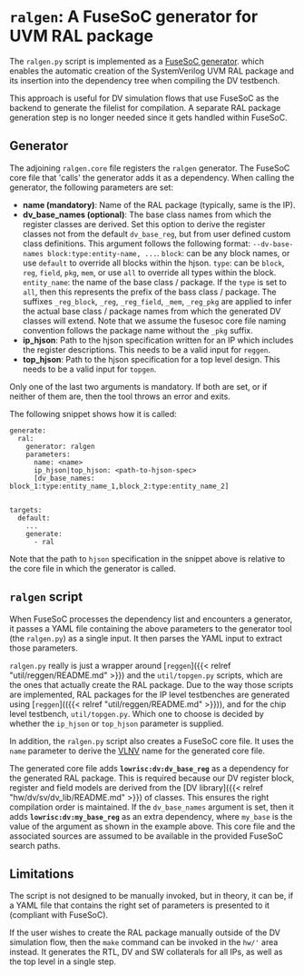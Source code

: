 # `ralgen`: A FuseSoC generator for UVM RAL package

The `ralgen.py` script is implemented as a
[FuseSoC generator](https://fusesoc.readthedocs.io/en/master/user/generators.html).
which enables the automatic creation of the SystemVerilog UVM RAL package and
its insertion into the dependency tree when compiling the DV testbench.

This approach is useful for DV simulation flows that use FuseSoC as the backend
to generate the filelist for compilation. A separate RAL package generation
step is no longer needed since it gets handled within FuseSoC.

## Generator

The adjoining `ralgen.core` file registers the `ralgen` generator. The FuseSoC
core file that 'calls' the generator adds it as a dependency. When calling the
generator, the following parameters are set:
* **name (mandatory)**: Name of the RAL package (typically, same is the IP).
* **dv_base_names (optional)**: The base class names from which the register
  classes are derived. Set this option to derive the register classes not from
  the default `dv_base_reg`, but from user defined custom class definitions.
  This argument follows the following format:
  `--dv-base-names block:type:entity-name, ...`.
  `block`: can be any block names, or use `default` to override all blocks
  within the hjson.
  `type`: can be `block`, `reg`, `field`, `pkg`, `mem`, or use `all` to override
  all types within the block.
  `entity_name`: the name of the base class / package. If the `type` is set to `all`,
  then this represents the prefix of the bass class / package. The suffixes
  `_reg_block`, `_reg`, `_reg_field`, `_mem`, `_reg_pkg` are applied to infer the
  actual base class / package names from which the generated DV classes will extend.
  Note that we assume the fusesoc core file naming convention follows the package
  name without the `_pkg` suffix.
* **ip_hjson**: Path to the hjson specification written for an IP which includes
  the register descriptions. This needs to be a valid input for `reggen`.
* **top_hjson**: Path to the hjson specification for a top level design. This
  needs to be a valid input for `topgen`.

Only one of the last two arguments is mandatory. If both are set, or if neither
of them are, then the tool throws an error and exits.

The following snippet shows how it is called:
```
generate:
  ral:
    generator: ralgen
    parameters:
      name: <name>
      ip_hjson|top_hjson: <path-to-hjson-spec>
      [dv_base_names: block_1:type:entity_name_1,block_2:type:entity_name_2]


targets:
  default:
    ...
    generate:
      - ral
```

Note that the path to `hjson` specification in the snippet above is relative
to the core file in which the generator is called.

## `ralgen` script

When FuseSoC processes the dependency list and encounters a generator, it
passes a YAML file containing the above parameters to the generator tool
(the `ralgen.py`) as a single input. It then parses the YAML input to
extract those parameters.

`ralgen.py` really is just a wrapper around
[`reggen`]({{< relref "util/reggen/README.md" >}}) and the `util/topgen.py`
scripts, which are the ones that actually create the RAL package.
Due to the way those scripts are implemented, RAL packages for the IP level
testbenches are generated using
[`reggen`](({{< relref "util/reggen/README.md" >}})), and for the chip level
testbench, `util/topgen.py`. Which one to choose is decided by whether
the `ip_hjson` or `top_hjson` parameter is supplied.

In addition, the `ralgen.py` script also creates a FuseSoC core file. It uses
the `name` parameter to derive the
[VLNV](https://fusesoc.readthedocs.io/en/master/user/overview.html#core-naming-rules)
name for the generated core file.

The generated core file adds **`lowrisc:dv:dv_base_reg`** as a dependency for
the generated RAL package. This is required because our DV register block,
register and field models are derived from the
[DV library]({{< relref "hw/dv/sv/dv_lib/README.md" >}}) of classes. This
ensures the right compilation order is maintained. If the `dv_base_names`
argument is set, then it adds **`lowrisc:dv:my_base_reg`** as an extra
dependency, where `my_base` is the value of the argument as shown in the
example above. This core file and the associated sources are assumed to be
available in the provided FuseSoC search paths.

## Limitations

The script is not designed to be manually invoked, but in theory, it can be, if
a YAML file that contains the right set of parameters is presented to it
(compliant with FuseSoC).

If the user wishes to create the RAL package manually outside of the DV
simulation flow, then the `make` command can be invoked in the `hw/'` area
instead. It generates the RTL, DV and SW collaterals for all IPs, as well as
the top level in a single step.
